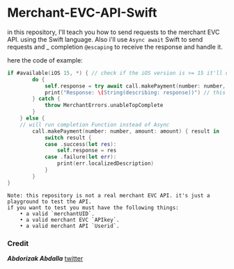 # Merchant-EVC-API-Swift
in this repository, I'll teach you how to send requests to the merchant EVC API. using the Swift language.
Also i'll use `Async await` Swift to send requests and _ completion `@escaping` to receive the response and handle it.

here the code of example:
```swift
if #available(iOS 15, *) { // check if the iOS version is >= 15 it'll use the new API to send requests to the merchant EVC API using Async Swift
        do {
            self.response = try await call.makePayment(number: number, amount: amount)
            print("Response: \(String(describing: response))") // this just prints the response
        } catch {
            throw MerchantErrors.unableTopComplete
        }
    } else {
    // will run completion Function instead of Async
        call.makePayment(number: number, amount: amount) { result in
            switch result {
            case .success(let res):
                self.response = res
            case .failure(let err):
                print(err.localizedDescription)
            }
        }
}
```
```warning
Note: this repository is not a real merchant EVC API. it's just a playground to test the API. 
if you want to test you must have the following things:
    • a valid `merchantUID`.
    • a valid merchant EVC `APIkey`.
    • a valid merchant API `Userid`.
```

### **Credit**
**_Abdorizak Abdalla_** [twitter](https://twitter.com/abdorizak3)
